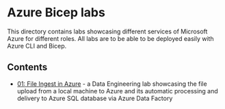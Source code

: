 # Azure Bicep labs
This directory contains labs showcasing different services of Microsoft Azure for different roles. All labs are to be able to be deployed easily with Azure CLI and Bicep.

## Contents
* [01: File Ingest in Azure](./01-adf-file-ingest/README.md) - a Data Engineering lab showcasing the file upload from a local machine to Azure and its automatic processing and delivery to Azure SQL database via Azure Data Factory